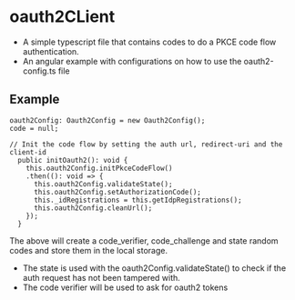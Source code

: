 # oauth2CLient
- A simple typescript file that contains codes to do a PKCE code flow authentication.
- An angular example with configurations on how to use the oauth2-config.ts file
## Example
```
oauth2Config: Oauth2Config = new Oauth2Config();
code = null;

// Init the code flow by setting the auth url, redirect-uri and the client-id
  public initOauth2(): void {
    this.oauth2Config.initPkceCodeFlow()
    .then((): void => {
      this.oauth2Config.validateState();
      this.oauth2Config.setAuthorizationCode();
      this._idRegistrations = this.getIdpRegistrations();
      this.oauth2Config.cleanUrl();
    });
  }
```
The above will create a code_verifier, code_challenge and state random codes and store them in the local storage.
- The state is used with the oauth2Config.validateState() to check if the auth request has not been tampered with.
- The code verifier will be used to ask for oauth2 tokens
